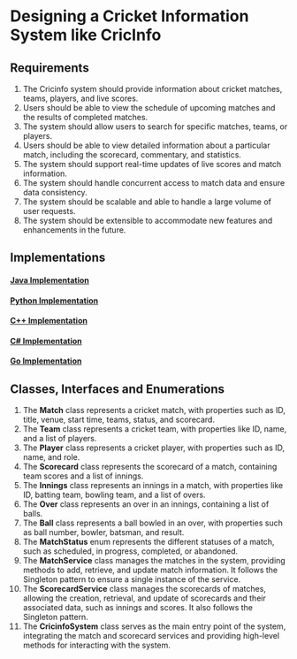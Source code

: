 # Designing a Cricket Information System like CricInfo

## Requirements
1. The Cricinfo system should provide information about cricket matches, teams, players, and live scores.
2. Users should be able to view the schedule of upcoming matches and the results of completed matches.
3. The system should allow users to search for specific matches, teams, or players.
4. Users should be able to view detailed information about a particular match, including the scorecard, commentary, and statistics.
5. The system should support real-time updates of live scores and match information.
6. The system should handle concurrent access to match data and ensure data consistency.
7. The system should be scalable and able to handle a large volume of user requests.
8. The system should be extensible to accommodate new features and enhancements in the future.

## Implementations
#### [Java Implementation](../solutions/java/src/cricinfo/) 
#### [Python Implementation](../solutions/python/cricinfo/)
#### [C++ Implementation](../solutions/c++/cricinfo/)
#### [C# Implementation](../solutions/c%23/Cricinfo/)
#### [Go Implementation](../solutions/golang/cricinfo/)

## Classes, Interfaces and Enumerations
1. The **Match** class represents a cricket match, with properties such as ID, title, venue, start time, teams, status, and scorecard.
2. The **Team** class represents a cricket team, with properties like ID, name, and a list of players.
3. The **Player** class represents a cricket player, with properties such as ID, name, and role.
4. The **Scorecard** class represents the scorecard of a match, containing team scores and a list of innings.
5. The **Innings** class represents an innings in a match, with properties like ID, batting team, bowling team, and a list of overs.
6. The **Over** class represents an over in an innings, containing a list of balls.
7. The **Ball** class represents a ball bowled in an over, with properties such as ball number, bowler, batsman, and result.
8. The **MatchStatus** enum represents the different statuses of a match, such as scheduled, in progress, completed, or abandoned.
9. The **MatchService** class manages the matches in the system, providing methods to add, retrieve, and update match information. It follows the Singleton pattern to ensure a single instance of the service.
10. The **ScorecardService** class manages the scorecards of matches, allowing the creation, retrieval, and update of scorecards and their associated data, such as innings and scores. It also follows the Singleton pattern.
11. The **CricinfoSystem** class serves as the main entry point of the system, integrating the match and scorecard services and providing high-level methods for interacting with the system.